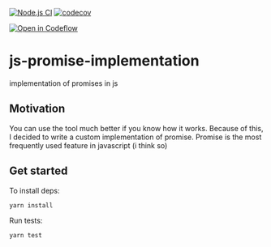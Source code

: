 [![Node.js CI](https://github.com/DimaAmega/js-promise-implementation/actions/workflows/tests.js.yml/badge.svg)](https://github.com/DimaAmega/js-promise-implementation/actions/workflows/tests.js.yml)
[![codecov](https://codecov.io/gh/DimaAmega/js-promise-implementation/branch/master/graph/badge.svg?token=CN0U5HMU0N)](https://codecov.io/gh/DimaAmega/js-promise-implementation)

[![Open in Codeflow](https://developer.stackblitz.com/img/open_in_codeflow.svg)](https:///pr.new/DimaAmega/js-promise-implementation)

# js-promise-implementation

implementation of promises in js

## Motivation

You can use the tool much better if you know how it works. Because of this, I decided to write a custom implementation of promise. Promise is the most frequently used feature in javascript (i think so)

## Get started
To install deps:
```shell
yarn install 
```

Run tests:
```shell
yarn test 
```
